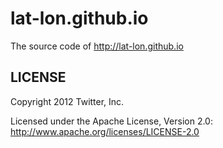 lat-lon.github.io
======

The source code of http://lat-lon.github.io

LICENSE
------------

Copyright 2012 Twitter, Inc.

Licensed under the Apache License, Version 2.0: http://www.apache.org/licenses/LICENSE-2.0
